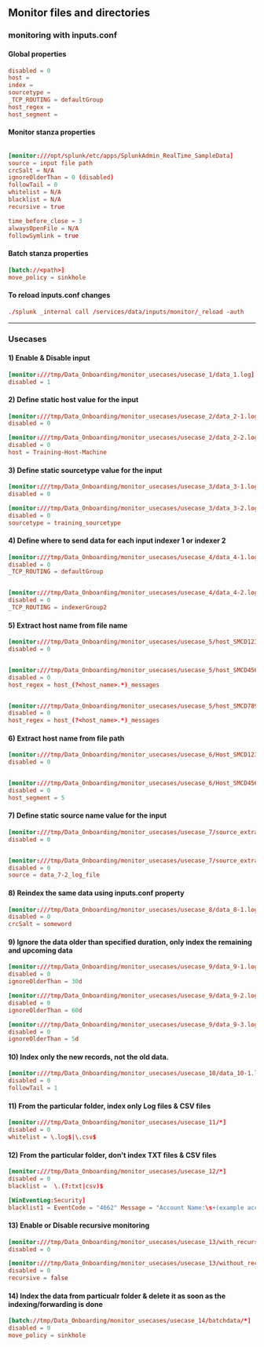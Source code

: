 ## Monitor files and directories


###  monitoring with inputs.conf

#### Global properties 

```conf
disabled = 0
host =
index =
sourcetype =
_TCP_ROUTING = defaultGroup
host_regex = 
host_segment = 

```

#### Monitor stanza properties

```conf

[monitor:///opt/splunk/etc/apps/SplunkAdmin_RealTime_SampleData]
source = input file path
crcSalt = N/A
ignoreOlderThan = 0 (disabled)
followTail = 0
whitelist = N/A
blacklist = N/A
recursive = true

time_before_close = 3
alwaysOpenFile = N/A
followSymlink = true

```

#### Batch stanza properties

```conf
[batch://<path>]
move_policy = sinkhole

```

#### To reload inputs.conf changes 

```conf
./splunk _internal call /services/data/inputs/monitor/_reload -auth

```

-------------------------------------------------------------


### Usecases

#### 1) Enable & Disable input

```conf
[monitor:///tmp/Data_Onboarding/monitor_usecases/usecase_1/data_1.log]
disabled = 1

```

#### 2) Define static host value for the input

```conf
[monitor:///tmp/Data_Onboarding/monitor_usecases/usecase_2/data_2-1.log]
disabled = 0

[monitor:///tmp/Data_Onboarding/monitor_usecases/usecase_2/data_2-2.log]
disabled = 0
host = Training-Host-Machine

```

#### 3) Define static sourcetype value for the input

```conf
[monitor:///tmp/Data_Onboarding/monitor_usecases/usecase_3/data_3-1.log]
disabled = 0

[monitor:///tmp/Data_Onboarding/monitor_usecases/usecase_3/data_3-2.log]
disabled = 0
sourcetype = training_sourcetype

```

#### 4) Define where to send data for each input indexer 1 or indexer 2

```conf
[monitor:///tmp/Data_Onboarding/monitor_usecases/usecase_4/data_4-1.log]
disabled = 0
_TCP_ROUTING = defaultGroup


[monitor:///tmp/Data_Onboarding/monitor_usecases/usecase_4/data_4-2.log]
disabled = 0
_TCP_ROUTING = indexerGroup2

```

#### 5) Extract host name from file name

```conf
[monitor:///tmp/Data_Onboarding/monitor_usecases/usecase_5/host_SMCD123_messages.log]
disabled = 0


[monitor:///tmp/Data_Onboarding/monitor_usecases/usecase_5/host_SMCD456_messages.log]
disabled = 0
host_regex = host_(?<host_name>.*)_messages


[monitor:///tmp/Data_Onboarding/monitor_usecases/usecase_5/host_SMCD789_messages.log]
disabled = 0
host_regex = host_(?<host_name>.*)_messages

```

#### 6) Extract host name from file path

```conf
[monitor:///tmp/Data_Onboarding/monitor_usecases/usecase_6/Host_SMCD123/data_6-1.log]
disabled = 0


[monitor:///tmp/Data_Onboarding/monitor_usecases/usecase_6/Host_SMCD456/data_6-2.log]
disabled = 0
host_segment = 5

```

#### 7) Define static source name value for the input

```conf
[monitor:///tmp/Data_Onboarding/monitor_usecases/usecase_7/source_extraction/data_7-1.log]
disabled = 0


[monitor:///tmp/Data_Onboarding/monitor_usecases/usecase_7/source_extraction/data_7-2.log]
disabled = 0
source = data_7-2_log_file

```

#### 8) Reindex the same data using inputs.conf property

```conf
[monitor:///tmp/Data_Onboarding/monitor_usecases/usecase_8/data_8-1.log]
disabled = 0
crcSalt = someword

```

#### 9) Ignore the data older than specified duration, only index the remaining and upcoming data 

```conf
[monitor:///tmp/Data_Onboarding/monitor_usecases/usecase_9/data_9-1.log]
disabled = 0
ignoreOlderThan = 30d

[monitor:///tmp/Data_Onboarding/monitor_usecases/usecase_9/data_9-2.log]
disabled = 0
ignoreOlderThan = 60d

[monitor:///tmp/Data_Onboarding/monitor_usecases/usecase_9/data_9-3.log]
disabled = 0
ignoreOlderThan = 5d

```

#### 10) Index only the new records, not the old data.

```conf
[monitor:///tmp/Data_Onboarding/monitor_usecases/usecase_10/data_10-1.log]
disabled = 0
followTail = 1

```

#### 11) From the particular folder, index only Log files & CSV files

```conf
[monitor:///tmp/Data_Onboarding/monitor_usecases/usecase_11/*]
disabled = 0
whitelist = \.log$|\.csv$

```

#### 12) From the particular folder, don't index TXT files & CSV files 

```conf
[monitor:///tmp/Data_Onboarding/monitor_usecases/usecase_12/*]
disabled = 0
blacklist =  \.(?:txt|csv)$

[WinEventLog:Security]
blacklist1 = EventCode = "4662" Message = "Account Name:\s+(example account)"

```

#### 13) Enable or Disable recursive monitoring

```conf
[monitor:///tmp/Data_Onboarding/monitor_usecases/usecase_13/with_recursive/*]
disabled = 0

[monitor:///tmp/Data_Onboarding/monitor_usecases/usecase_13/without_recursive/*]
disabled = 0
recursive = false

```

#### 14) Index the data from particualr folder & delete it as soon as the indexing/forwarding is done

```conf
[batch://tmp/Data_Onboarding/monitor_usecases/usecase_14/batchdata/*]
disabled = 0
move_policy = sinkhole

```
